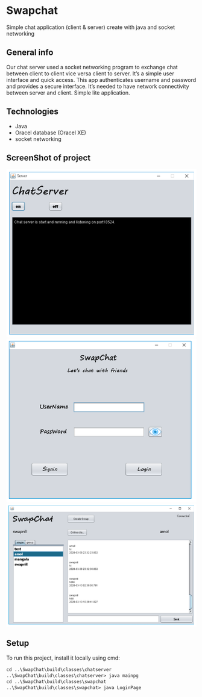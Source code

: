 # Swapchat
 Simple chat application (client & server) create with java and socket networking

## General info
 Our chat server used a socket networking program to exchange chat between client to client vice versa client to server. It’s a simple user interface and quick access. This app authenticates username and password and provides a secure interface. It’s needed to have network connectivity between server and client. Simple lite application.

## Technologies
 * Java
 * Oracel database (Oracel XE)
 * socket networking

## ScreenShot of project
![server](./images/server.png)
![login](./images/login.png)
![mainpg](./images/mainpg.png)

## Setup
 To run this project, install it locally using cmd:

```
cd ..\SwapChat\build\classes\chatserver
..\SwapChat\build\classes\chatserver> java mainpg
cd ..\SwapChat\build\classes\swapchat
..\SwapChat\build\classes\swapchat> java LoginPage
```